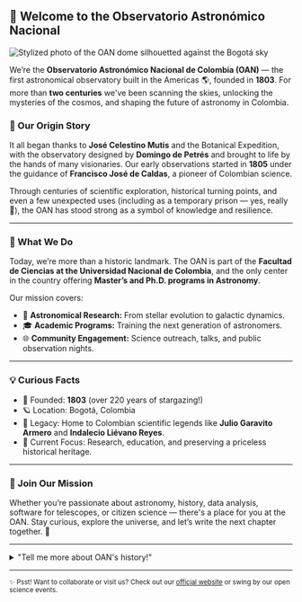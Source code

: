 ## 👋 Welcome to the Observatorio Astronómico Nacional

![Stylized photo of the OAN dome silhouetted against the Bogotá sky](https://github.com/user-attachments/assets/1e3bd08b-6b47-4dc8-8e61-62686a1ab29e)

We’re the **Observatorio Astronómico Nacional de Colombia (OAN)** — the first astronomical observatory built in the Americas 🌎, founded in **1803**. For more than **two centuries** we've been scanning the skies, unlocking the mysteries of the cosmos, and shaping the future of astronomy in Colombia.

### 🌟 Our Origin Story

It all began thanks to **José Celestino Mutis** and the Botanical Expedition, with the observatory designed by **Domingo de Petrés** and brought to life by the hands of many visionaries. Our early observations started in **1805** under the guidance of **Francisco José de Caldas**, a pioneer of Colombian science.

Through centuries of scientific exploration, historical turning points, and even a few unexpected uses (including as a temporary prison — yes, really 🏰), the OAN has stood strong as a symbol of knowledge and resilience.

---

### 🔭 What We Do

Today, we’re more than a historic landmark. The OAN is part of the **Facultad de Ciencias at the Universidad Nacional de Colombia**, and the only center in the country offering **Master’s and Ph.D. programs in Astronomy**.

Our mission covers:

- 🌌 **Astronomical Research:** From stellar evolution to galactic dynamics.
- 🎓 **Academic Programs:** Training the next generation of astronomers.
- 🌐 **Community Engagement:** Science outreach, talks, and public observation nights.

---

### 💡 Curious Facts

- 📅 Founded: **1803** (over 220 years of stargazing!)
- 🪐 Location: Bogotá, Colombia
- 🧠 Legacy: Home to Colombian scientific legends like **Julio Garavito Armero** and **Indalecio Liévano Reyes**.
- 💾 Current Focus: Research, education, and preserving a priceless historical heritage.

---

### 🚀 Join Our Mission

Whether you’re passionate about astronomy, history, data analysis, software for telescopes, or citizen science — there's a place for you at the OAN.
Stay curious, explore the universe, and let’s write the next chapter together. 🌠

---

<details>
  <summary>"Tell me more about OAN's history!"</summary>
  <br>
  Since its foundation, the OAN has witnessed wars, revolutions, scientific breakthroughs, and the evolution of modern astronomy in Colombia. From the days of hand-drawn star charts to computational astrophysics, our journey reflects the spirit of exploration that defines us.
</details>

---

<sub>✨ Psst! Want to collaborate or visit us?
Check out our [official website](https://ciencias.bogota.unal.edu.co/departamentos_e_Institutos/observatorio_astronomico_nacional/) or swing by our open science events.</sub>

<!--
Made with 🪐 by the OAN team
-->
